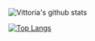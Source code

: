 ![Vittoria's github stats](https://github-readme-stats.vercel.app/api?username=viborotto&show_icons=true&theme=radical)




[![Top Langs](https://github-readme-stats.vercel.app/api/top-langs/?username=viborotto&hide=PlpgSQL,jupyter%20notebook,html)](https://github.com/anuraghazra/github-readme-stats)
